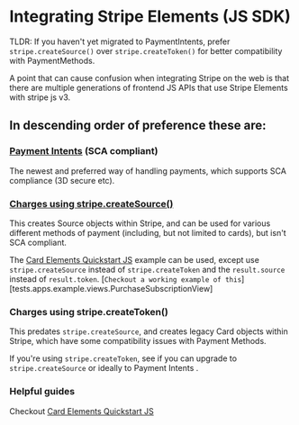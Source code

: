 # Integrating Stripe Elements (JS SDK)

TLDR: If you haven't yet migrated to PaymentIntents, prefer
`stripe.createSource()` over `stripe.createToken()` for better
compatibility with PaymentMethods.

A point that can cause confusion when integrating Stripe on the web is
that there are multiple generations of frontend JS APIs that use Stripe
Elements with stripe js v3.

## In descending order of preference these are:

### [Payment Intents](https://stripe.com/docs/payments/payment-intents) (SCA compliant)

The newest and preferred way of handling payments, which supports SCA
compliance (3D secure etc).

### [Charges using stripe.createSource()](https://stripe.com/docs/js/tokens_sources/create_source)

This creates Source objects within Stripe, and can be used for various different methods of payment (including, but not limited to cards), but isn't SCA compliant.

The [Card Elements Quickstart JS](https://stripe.com/docs/payments/accept-a-payment-charges?platform=web) example can be used, except use `stripe.createSource` instead of `stripe.createToken` and the `result.source` instead of `result.token`. [`Checkout a working example of this`][tests.apps.example.views.PurchaseSubscriptionView]

### Charges using stripe.createToken()

This predates `stripe.createSource`, and creates legacy Card objects within Stripe, which have some compatibility issues with Payment Methods.

If you're using `stripe.createToken`, see if you can upgrade to
`stripe.createSource` or ideally to Payment Intents .

### Helpful guides

Checkout [Card Elements Quickstart JS](https://stripe.com/docs/payments/accept-a-payment-charges?platform=web)
